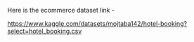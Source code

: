 Here is the ecommerce dataset link -

https://www.kaggle.com/datasets/mojtaba142/hotel-booking?select=hotel_booking.csv
